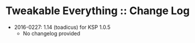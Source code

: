 # Tweakable Everything :: Change Log

* 2016-0227: 1.14 (toadicus) for KSP 1.0.5
	+ No changelog provided
